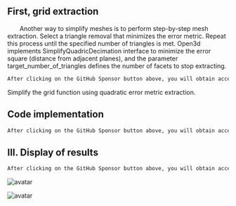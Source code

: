 ##  First, grid extraction 

  Another way to simplify meshes is to perform step-by-step mesh extraction. Select a triangle removal that minimizes the error metric. Repeat this process until the specified number of triangles is met. Open3d implements SimplifyQuadricDecimation interface to minimize the error square (distance from adjacent planes), and the parameter target_number_of_triangles defines the number of facets to stop extracting. 

 ```python  
After clicking on the GitHub Sponsor button above, you will obtain access permissions to my private code repository ( https://github.com/slowlon/my_code_bar ) to view this blog code. By searching the code number of this blog, you can find the code you need, code number is: 2024020309574551428
 ```  
Simplify the grid function using quadratic error metric extraction. 

##  Code implementation 

 ```python  
After clicking on the GitHub Sponsor button above, you will obtain access permissions to my private code repository ( https://github.com/slowlon/my_code_bar ) to view this blog code. By searching the code number of this blog, you can find the code you need, code number is: 2024020309574551428
 ```  
##  III. Display of results 

 ```python  
After clicking on the GitHub Sponsor button above, you will obtain access permissions to my private code repository ( https://github.com/slowlon/my_code_bar ) to view this blog code. By searching the code number of this blog, you can find the code you need, code number is: 2024020309574551428
 ```  
![avatar]( 1658c0776fc348a682d49a7050b15756.png) 

![avatar]( 32a72b254c6e407e8b0fc99aca84c90a.png) 

